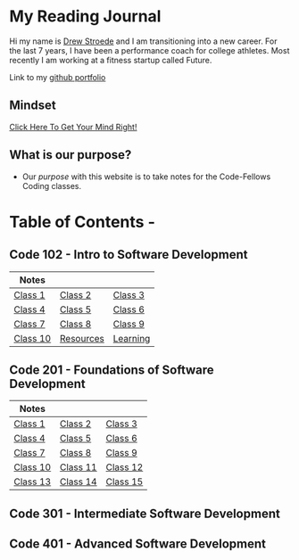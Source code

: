 # My Reading Journal

Hi my name is [Drew Stroede](https://www.linkedin.com/in/drewstroede) and I am transitioning into a new career. For the last 7 years, I have been a performance coach for college athletes. Most recently I am working at a fitness startup called Future.

Link to my [github portfolio](https://github.com/dstroede)

## Mindset

[Click Here To Get Your Mind Right!](https://dstroede.github.io/reading-notes/Growth-Mindset)

## What is our purpose?

* Our *purpose* with this website is to take notes for the Code-Fellows Coding classes.

# Table of Contents -

## Code 102 - Intro to Software Development

| Notes | | |
| ---- | ---- | ---- |
| [Class 1](https://dstroede.github.io/reading-notes/Code102/LearningMD) | [Class 2](https://dstroede.github.io/reading-notes/Code102/coders-computer)| [Class 3](https://dstroede.github.io/reading-notes/Code102/class3notes) |
| [Class 4](https://dstroede.github.io/reading-notes/Code102/Class4Notes) | [Class 5](https://dstroede.github.io/reading-notes/Code102/class5notes) | [Class 6](https://dstroede.github.io/reading-notes/Code102/class6notes) |
| [Class 7](https://dstroede.github.io/reading-notes/Code102/class7notes) |[Class 8](https://dstroede.github.io/reading-notes/Code102/class8notes) |[Class 9](https://dstroede.github.io/reading-notes/Code102/class9notes) |
| [Class 10](https://dstroede.github.io/reading-notes/Code102/class10notes) | [Resources](https://dstroede.github.io/reading-notes/Code102/resources) | [Learning](https://dstroede.github.io/reading-notes/Code102/what-did-i-learn) |

## Code 201 - Foundations of Software Development

| Notes | | |
| ---- | ---- | ---- |
| [Class 1](https://dstroede.github.io/reading-notes/Code201/201-Class1Notes) | [Class 2](https://dstroede.github.io/reading-notes/Code201/201-Class2Notes)| [Class 3](https://dstroede.github.io/reading-notes/Code201/201-Class3Notes) |
| [Class 4](https://dstroede.github.io/reading-notes/Code201/201-Class4Notes) | [Class 5](https://dstroede.github.io/reading-notes/Code201/201-Class5Notes) | [Class 6](https://dstroede.github.io/reading-notes/Code201/201-Class6Notes) |
| [Class 7](https://dstroede.github.io/reading-notes/Code201/201-Class7Notes) |[Class 8](https://dstroede.github.io/reading-notes/Code201/201-Class8Notes) |[Class 9](https://dstroede.github.io/reading-notes/Code201/201-Class9Notes) |
| [Class 10](https://dstroede.github.io/reading-notes/Code201/201-Class10Notes) | [Class 11](https://dstroede.github.io/reading-notes/Code201/201-Class11Notes) | [Class 12](https://dstroede.github.io/reading-notes/Code201/201-Class12Notes) |
| [Class 13](https://dstroede.github.io/reading-notes/Code201/201-Class13Notes) | [Class 14](https://dstroede.github.io/reading-notes/Code201/201-Class14Notes) | [Class 15](https://dstroede.github.io/reading-notes/Code201/201-Class15Notes) |

## Code 301 - Intermediate Software Development

## Code 401 - Advanced Software Development
